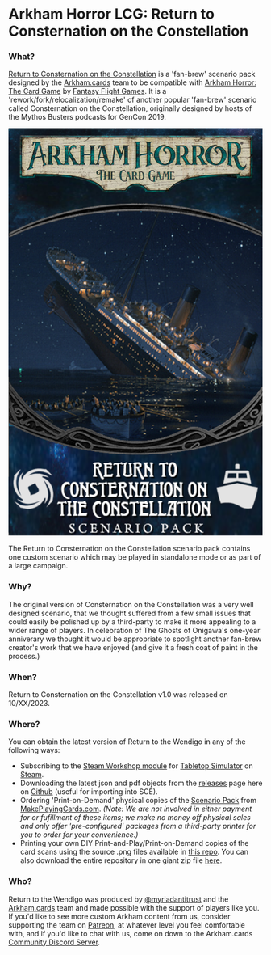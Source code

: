 # Arkham Horror LCG: Return to Consternation on the Constellation

### What?
[Return to Consternation on the Constellation](#) is a 'fan-brew' scenario pack designed by the [Arkham.cards](https://patreon.com/arkhamdotcards) team to be compatible with [Arkham Horror: The Card Game](https://www.fantasyflightgames.com/en/products/arkham-horror-the-card-game/) by [Fantasy Flight Games](https://www.fantasyflightgames.com/). It is a 'rework/fork/relocalization/remake' of another popular 'fan-brew' scenario called Consternation on the Constellation, originally designed by hosts of the Mythos Busters podcasts for GenCon 2019.

![](https://github.com/ArkhamDotCards/returntoconsternationontheconstellation/blob/main/product/enUS/constellation-boxart.png?raw=true)

The Return to Consternation on the Constellation scenario pack contains one custom scenario which may be played in standalone mode or as part of a large campaign.

### Why?
The original version of Consternation on the Constellation was a very well designed scenario, that we thought suffered from a few small issues that could easily be polished up by a third-party to make it more appealing to a wider range of players. In celebration of The Ghosts of Onigawa's one-year anniverary we thought it would be appropriate to spotlight another fan-brew creator's work that we have enjoyed (and give it a fresh coat of paint in the process.)

### When?
Return to Consternation on the Constellation v1.0 was released on 10/XX/2023.

### Where?

You can obtain the latest version of Return to the Wendigo in any of the following ways:

* Subscribing to the [Steam Workshop module](#) for [Tabletop Simulator](https://www.tabletopsimulator.com/) on [Steam](https://store.steampowered.com/).
* Downloading the latest json and pdf objects from the [releases](https://github.com/ArkhamDotCards/returntoconsternationontheconstellation/releases) page here on [Github](https://github.com/ArkhamDotCards/returntoconsternationontheconstellation) (useful for importing into SCE).
* Ordering 'Print-on-Demand' physical copies of the [Scenario Pack](https://go.arkham.cards/constellation-scenario) from [MakePlayingCards.com](https://makeplayingcards.com). *(Note: We are not involved in either payment for or fufillment of these items; we make no money off physical sales and only offer 'pre-configured' packages from a third-party printer for you to order for your convenience.)*
* Printing your own DIY Print-and-Play/Print-on-Demand copies of the card scans using the source .png files available in [this repo](https://github.com/ArkhamDotCards/returntoconsternationontheconstellation/tree/main/img/enUS). You can also download the entire repository in one giant zip file [here](https://github.com/ArkhamDotCards/returntoconsternationontheconstellation/archive/refs/heads/main.zip).

### Who?
Return to the Wendigo was produced by [@myriadantitrust](https://twitter.com/myriadantitrust) and the [Arkham.cards](https://arkham.cards) team and made possible with the support of players like you. If you'd like to see more custom Arkham content from us, consider supporting the team on [Patreon](https://patreon.com/arkhamdotcards), at whatever level you feel comfortable with, and if you'd like to chat with us, come on down to the Arkham.cards [Community Discord Server](https://discord.gg/xEZ5FwKrNS).
